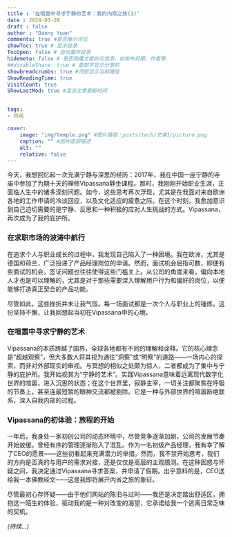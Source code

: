 ```yaml
---
title : '在喧嚣中寻求宁静的艺术：我的内观之旅(1)'
date : 2024-03-29
draft : false
author : "Danny Yuan"
comments: true #是否展示评论
showToc: true # 显示目录
TocOpen: false # 自动展开目录
hidemeta: false # 是否隐藏文章的元信息，如发布日期、作者等
##disableShare: true # 底部不显示分享栏
showbreadcrumbs: true #顶部显示当前路径
ShowReadingTime: true
VisitCount: true
ShowLastMod: true #显示文章更新时间


tags:
- 内观 

cover:
    image: "img/temple.png" #图片路径：posts/tech/文章1/picture.png
    caption: "" #图片底部描述
    alt: ""
    relative: false
---
```

今天，我想回忆起一次充满宁静与深思的经历：2017年，我在中国一座宁静的寺庙中参加了为期十天的禅修Vipassana静坐课程。那时，我刚刚开始职业生涯，正面临人生中的诸多深刻问题。如今，这些思考再次浮现，尤其是在我面对来自欧洲各地的工作申请的冷淡回应，以及文化适应的疲惫之际。在这个时刻，我愈加意识到自己迫切需要的是宁静、反思和一种积极的应对人生挑战的方式。Vipassana，再次成为了我的庇护所。

### **在求职市场的波涛中航行**

在追求个人与职业成长的过程中，我发现自己陷入了一种困境。我在欧洲，尤其是德国和荷兰，广泛投递了产品经理岗位的申请。然而，面试机会屈指可数，即便有些面试的机会，签证问题也往往使得这些门槛关上。从公司的角度来看，偏向本地人才也是可以理解的，尤其是对于那些需要深入理解用户行为和偏好的岗位，以便能够打造真正契合的产品功能。

尽管如此，这些挫折并未让我气馁。每一场面试都是一次个人与职业上的锤炼。这份坚持不懈，让我回想起当初在Vipassana中的心境。

### **在喧嚣中寻求宁静的艺术**

Vipassana的本质跨越了国界，全球各地都有不同的理解和诠释。它的核心理念是“超越观察”，但大多数人将其视为通往“洞察”或“明察”的道路——一场内心的探索，而非对外部现实的审视。与冥想的相似之处颇为惊人，二者都成为了集中与宁静的庇护所。我开始视其为“宁静的艺术”。实践Vipassana意味着远离现代数字化世界的喧嚣，进入沉思的状态；在这个世界里，寂静主宰，一切关注都聚焦在呼吸的节奏上，甚至连最短暂的眼神交流都被剔除。它是一种与外部世界的喧嚣断绝联系，深入自我内部的过程。

### **Vipassana的初体验：旅程的开始**

一年后，我身处一家初创公司的动态环境中，尽管竞争逐渐加剧，公司的发展节奏开始放缓。曾经有序的管理逐渐陷入了混乱。作为一名初级产品经理，我有幸了解了CEO的愿景——这些初看起来充满潜力的举措。然而，我不禁开始思考，我们的方向是否真的与用户的需求对接，还是仅仅是高层的主观臆测。在这种困惑与怀疑之间，我决定通过Vipassana寻求答案，并申请了假期。出乎意料的是，CEO送给我一本佛教经文——这是我即将展开内省之旅的象征。

尽管最初心存怀疑——由于他们网站的陈旧与过时——我还是决定踏出舒适区，拥抱这一陌生的体验，驱动我的是一种对改变的渴望，它承诺给我一个逃离日常乏味的契机。

*(待续...)*
